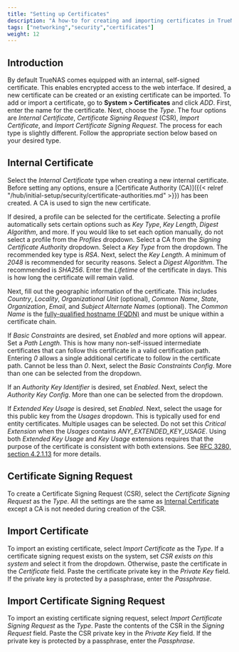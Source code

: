 ```yaml
---
title: "Setting up Certificates"
description: "A how-to for creating and importing certificates in TrueNAS."
tags: ["networking","security","certificates"]
weight: 12
---
```


## Introduction

By default TrueNAS comes equipped with an internal, self-signed certificate.
This enables encrypted access to the web interface. If desired, a new
certificate can be created or an existing certificate can be imported. To
add or import a certificate, go to **System > Certificates** and click *ADD*.
First, enter the name for the certificate. Next, choose the *Type*. The four
options are *Internal Certificate*, *Certificate Signing Request* (CSR),
*Import Certificate*, and *Import Certificate Signing Request*. The process for
each type is slightly different. Follow the appropriate section below
based on your desired type.

## Internal Certificate

Select the *Internal Certificate* type when creating a new internal certificate.
Before setting any options, ensure a [Certificate Authority (CA)]({{< relref "/hub/initial-setup/security/certificate-authorities.md" >}}) has been created.
A CA is used to sign the new certificate.

If desired, a profile can be selected for the certificate. Selecting a profile
automatically sets certain options such as *Key Type*, *Key Length*, *Digest
Algorithm*, and more. If you would like to set each option manually, do not
select a profile from the *Profiles* dropdown. Select a CA from the *Signing
Certificate Authority* dropdown. Select a *Key Type* from the dropdown. 
The recommended key type is *RSA*. Next, select the *Key Length*. A minimum of
*2048* is recommended for security reasons. Select a *Digest Algorithm*. The
recommended is *SHA256*. Enter the *Lifetime* of the certificate in days. This
is how long the certificate will remain valid.

Next, fill out the geographic information of the certificate. This includes 
*Country*, *Locality*, *Organizational Unit* (optional), *Common Name*, *State*,
*Organization*, *Email*, and *Subject Alternate Names* (optional). The *Common
Name* is the [fully-qualified hostname (FQDN)](https://kb.iu.edu/d/aiuv) and
must be unique within a certificate chain.

If *Basic Constraints* are desired, set *Enabled* and more options will appear.
Set a *Path Length*. This is how many non-self-issued intermediate certificates
that can follow this certificate in a valid certification path. Entering *0*
allows a single additional certificate to follow in the certificate path.
Cannot be less than *0*. Next, select the *Basic Constraints Config*. More than
one can be selected from the dropdown.

If an *Authority Key Identifier* is desired, set *Enabled*. Next, select the
*Authority Key Config*. More than one can be selected from the dropdown.

If *Extended Key Usage* is desired, set *Enabled*. Next, select the usage for
this public key from the *Usages* dropdown. This is typically used for end
entity certificates. Multiple usages can be selected. Do not set this
*Critical Extension* when the *Usages* contains *ANY_EXTENDED_KEY_USAGE*.
Using both *Extended Key Usage* and *Key Usage* extensions requires that the
purpose of the certificate is consistent with both extensions. See
[RFC 3280, section 4.2.1.13](https://www.ietf.org/rfc/rfc3280.txt) for more
details.


## Certificate Signing Request

To create a Certificate Signing Request (CSR), select the *Certificate Signing
Request* as the *Type*. All the settings are the same as
[Internal Certificate](#internal-certificate) except a CA is not needed during
creation of the CSR.

## Import Certificate

To import an existing certificate, select *Import Certificate* as the *Type*.
If a certificate signing request exists on the system, set *CSR exists on this
system* and select it from the dropdown. Otherwise, paste the certificate in the
*Certificate* field. Paste the certificate private key in the *Private Key*
field. If the private key is protected by a passphrase, enter the *Passphrase*.

## Import Certificate Signing Request

To import an existing certificate signing request, select *Import Certificate
Signing Request* as the *Type*. Paste the contents of the CSR in the *Signing
Request* field. Paste the CSR private key in the *Private Key* field. If the
private key is protected by a passphrase, enter the *Passphrase*.
